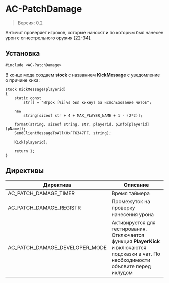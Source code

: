 # AC-PatchDamage
> Версия: 0.2

Античит проверяет игроков, которые наносят и по которым был нанесен урон с огнестрельного оружия [22-34].

Установка
---------
```pawn
#include <AC-PatchDamage>
```
В конце мода создаем **stock** с названием **KickMessage** с уведомление о причине кика:
```pawn
stock KickMessage(playerid)
{
	static const
		str[] = "Игрок [%i]%s был кикнут за использование читов";

	new
		string[sizeof str + 4 + MAX_PLAYER_NAME + 1 - (2*2)];

	format(string, sizeof string, str, playerid, pInfo[playerid][pName]);
	SendClientMessageToAll(0xFF6347FF, string);
	
	Kick(playerid);

	return 1;
}
```

Директивы
---------
|Директива|Описание|
|---|---|
|AC_PATCH_DAMAGE_TIMER|Время таймера|
|AC_PATCH_DAMAGE_REGISTR|Промежуток на проверку нанесения урона|
|AC_PATCH_DAMAGE_DEVELOPER_MODE|Активируется для тестирования. Отключается функция **PlayerKick** и включаются подсказки в чат. По необходимости объявите перед иклудом|
